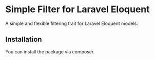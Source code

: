 # Simple Filter for Laravel Eloquent

A simple and flexible filtering trait for Laravel Eloquent models.

## Installation

You can install the package via composer.

